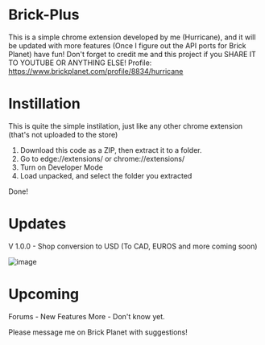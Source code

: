 # Brick-Plus
This is a simple chrome extension developed by me (Hurricane), and it will be updated with more features (Once I figure out the API ports for Brick Planet) have fun! Don't forget to credit me and this project if you SHARE IT TO YOUTUBE OR ANYTHING ELSE! Profile: https://www.brickplanet.com/profile/8834/hurricane

# Instillation
This is quite the simple instilation, just like any other chrome extension (that's not uploaded to the store)

1) Download this code as a ZIP, then extract it to a folder.
2) Go to edge://extensions/ or chrome://extensions/
3) Turn on Developer Mode
4) Load unpacked, and select the folder you extracted

Done!

# Updates
V 1.0.0 - Shop conversion to USD (To CAD, EUROS and more coming soon)

![image](https://user-images.githubusercontent.com/125764413/219884618-9682926d-4e48-49fc-98e2-36635f28bbc4.png)

# Upcoming 
Forums - New Features 
More - Don't know yet.

Please message me on Brick Planet with suggestions!
